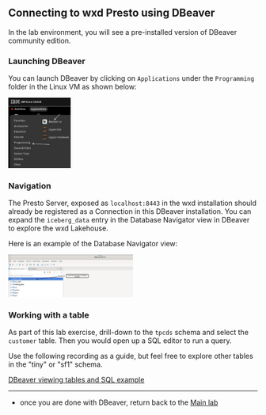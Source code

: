 
## Connecting to wxd Presto using DBeaver

In the lab environment, you will see a pre-installed version of DBeaver community edition.

### Launching DBeaver

You can launch DBeaver by clicking on `Applications` under the `Programming` folder in the Linux VM as shown below:


<img src="./images/DBeaver_launch.png" width="25%" height="25%"></img>


### Navigation

The Presto Server, exposed as `localhost:8443` in the wxd installation should already be registered as a Connection in this DBeaver installation.  You can expand the `iceberg_data` entry in the Database Navigator view in DBeaver to explore the wxd Lakehouse.

Here is an example of the Database Navigator view:

<img src="./images/DBeaver_Navigator.png" width="50%" height="50%">


### Working with a table

As part of this lab exercise, drill-down to the `tpcds` schema and select the `customer` table. Then you would open up a SQL editor to run a query.

Use the following recording as a guide, but feel free to explore other tables in the "tiny" or "sf1" schema.

[DBeaver viewing tables and SQL example](./images/DBeaver.mp4)


---


- once you are done with DBeaver, return back to the [Main lab](../README.md)